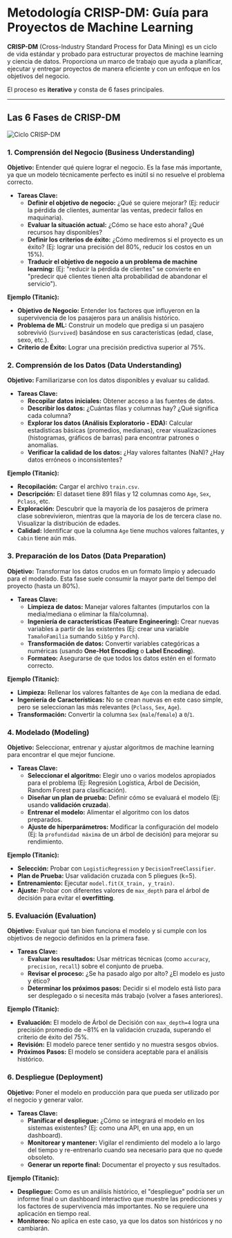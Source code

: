 # Metodología CRISP-DM: Guía para Proyectos de Machine Learning

**CRISP-DM** (Cross-Industry Standard Process for Data Mining) es un ciclo de vida estándar y probado para estructurar proyectos de machine learning y ciencia de datos. Proporciona un marco de trabajo que ayuda a planificar, ejecutar y entregar proyectos de manera eficiente y con un enfoque en los objetivos del negocio.

El proceso es **iterativo** y consta de 6 fases principales.

---

## Las 6 Fases de CRISP-DM

![Ciclo CRISP-DM](https://upload.wikimedia.org/wikipedia/commons/thumb/b/b9/CRISP-DM_Process_Diagram.png/1200px-CRISP-DM_Process_Diagram.png)

### 1. Comprensión del Negocio (Business Understanding)

**Objetivo:** Entender qué quiere lograr el negocio. Es la fase más importante, ya que un modelo técnicamente perfecto es inútil si no resuelve el problema correcto.

- **Tareas Clave:**
  - **Definir el objetivo de negocio:** ¿Qué se quiere mejorar? (Ej: reducir la pérdida de clientes, aumentar las ventas, predecir fallos en maquinaria).
  - **Evaluar la situación actual:** ¿Cómo se hace esto ahora? ¿Qué recursos hay disponibles?
  - **Definir los criterios de éxito:** ¿Cómo mediremos si el proyecto es un éxito? (Ej: lograr una precisión del 80%, reducir los costos en un 15%).
  - **Traducir el objetivo de negocio a un problema de machine learning:** (Ej: "reducir la pérdida de clientes" se convierte en "predecir qué clientes tienen alta probabilidad de abandonar el servicio").

**Ejemplo (Titanic):**
- **Objetivo de Negocio:** Entender los factores que influyeron en la supervivencia de los pasajeros para un análisis histórico.
- **Problema de ML:** Construir un modelo que prediga si un pasajero sobrevivió (`Survived`) basándose en sus características (edad, clase, sexo, etc.).
- **Criterio de Éxito:** Lograr una precisión predictiva superior al 75%.

### 2. Comprensión de los Datos (Data Understanding)

**Objetivo:** Familiarizarse con los datos disponibles y evaluar su calidad.

- **Tareas Clave:**
  - **Recopilar datos iniciales:** Obtener acceso a las fuentes de datos.
  - **Describir los datos:** ¿Cuántas filas y columnas hay? ¿Qué significa cada columna?
  - **Explorar los datos (Análisis Exploratorio - EDA):** Calcular estadísticas básicas (promedios, medianas), crear visualizaciones (histogramas, gráficos de barras) para encontrar patrones o anomalías.
  - **Verificar la calidad de los datos:** ¿Hay valores faltantes (NaN)? ¿Hay datos erróneos o inconsistentes?

**Ejemplo (Titanic):**
- **Recopilación:** Cargar el archivo `train.csv`.
- **Descripción:** El dataset tiene 891 filas y 12 columnas como `Age`, `Sex`, `Pclass`, etc.
- **Exploración:** Descubrir que la mayoría de los pasajeros de primera clase sobrevivieron, mientras que la mayoría de los de tercera clase no. Visualizar la distribución de edades.
- **Calidad:** Identificar que la columna `Age` tiene muchos valores faltantes, y `Cabin` tiene aún más.

### 3. Preparación de los Datos (Data Preparation)

**Objetivo:** Transformar los datos crudos en un formato limpio y adecuado para el modelado. Esta fase suele consumir la mayor parte del tiempo del proyecto (hasta un 80%).

- **Tareas Clave:**
  - **Limpieza de datos:** Manejar valores faltantes (imputarlos con la media/mediana o eliminar la fila/columna).
  - **Ingeniería de características (Feature Engineering):** Crear nuevas variables a partir de las existentes (Ej: crear una variable `TamañoFamilia` sumando `SibSp` y `Parch`).
  - **Transformación de datos:** Convertir variables categóricas a numéricas (usando **One-Hot Encoding** o **Label Encoding**).
  - **Formateo:** Asegurarse de que todos los datos estén en el formato correcto.

**Ejemplo (Titanic):**
- **Limpieza:** Rellenar los valores faltantes de `Age` con la mediana de edad.
- **Ingeniería de Características:** No se crean nuevas en este caso simple, pero se seleccionan las más relevantes (`Pclass`, `Sex`, `Age`).
- **Transformación:** Convertir la columna `Sex` (`male`/`female`) a `0`/`1`.

### 4. Modelado (Modeling)

**Objetivo:** Seleccionar, entrenar y ajustar algoritmos de machine learning para encontrar el que mejor funcione.

- **Tareas Clave:**
  - **Seleccionar el algoritmo:** Elegir uno o varios modelos apropiados para el problema (Ej: Regresión Logística, Árbol de Decisión, Random Forest para clasificación).
  - **Diseñar un plan de prueba:** Definir cómo se evaluará el modelo (Ej: usando **validación cruzada**).
  - **Entrenar el modelo:** Alimentar el algoritmo con los datos preparados.
  - **Ajuste de hiperparámetros:** Modificar la configuración del modelo (Ej: la `profundidad máxima` de un árbol de decisión) para mejorar su rendimiento.

**Ejemplo (Titanic):**
- **Selección:** Probar con `LogisticRegression` y `DecisionTreeClassifier`.
- **Plan de Prueba:** Usar validación cruzada con 5 pliegues (k=5).
- **Entrenamiento:** Ejecutar `model.fit(X_train, y_train)`.
- **Ajuste:** Probar con diferentes valores de `max_depth` para el árbol de decisión para evitar el **overfitting**.

### 5. Evaluación (Evaluation)

**Objetivo:** Evaluar qué tan bien funciona el modelo y si cumple con los objetivos de negocio definidos en la primera fase.

- **Tareas Clave:**
  - **Evaluar los resultados:** Usar métricas técnicas (como `accuracy`, `precision`, `recall`) sobre el conjunto de prueba.
  - **Revisar el proceso:** ¿Se ha pasado algo por alto? ¿El modelo es justo y ético?
  - **Determinar los próximos pasos:** Decidir si el modelo está listo para ser desplegado o si necesita más trabajo (volver a fases anteriores).

**Ejemplo (Titanic):**
- **Evaluación:** El modelo de Árbol de Decisión con `max_depth=4` logra una precisión promedio de ~81% en la validación cruzada, superando el criterio de éxito del 75%.
- **Revisión:** El modelo parece tener sentido y no muestra sesgos obvios.
- **Próximos Pasos:** El modelo se considera aceptable para el análisis histórico.

### 6. Despliegue (Deployment)

**Objetivo:** Poner el modelo en producción para que pueda ser utilizado por el negocio y generar valor.

- **Tareas Clave:**
  - **Planificar el despliegue:** ¿Cómo se integrará el modelo en los sistemas existentes? (Ej: como una API, en una app, en un dashboard).
  - **Monitorear y mantener:** Vigilar el rendimiento del modelo a lo largo del tiempo y re-entrenarlo cuando sea necesario para que no quede obsoleto.
  - **Generar un reporte final:** Documentar el proyecto y sus resultados.

**Ejemplo (Titanic):**
- **Despliegue:** Como es un análisis histórico, el "despliegue" podría ser un informe final o un dashboard interactivo que muestre las predicciones y los factores de supervivencia más importantes. No se requiere una aplicación en tiempo real.
- **Monitoreo:** No aplica en este caso, ya que los datos son históricos y no cambiarán.
